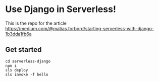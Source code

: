 # Use Django in Serverless! 

This is the repo for the article https://medium.com/@matias.forbord/starting-serverless-with-django-1b3dda1fb6a

## Get started

```
cd serverless-django
npm i
sls deploy
sls invoke -f hello
```
